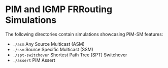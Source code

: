 PIM and IGMP FRRouting Simulations
==================================

The following directories contain simulations showcasing PIM-SM features:

* `./asm`                 Any Source Multicast (ASM)
* `./ssm`                 Source Specific Multicast (SSM)
* `./spt-switchover`      Shortest Path Tree (SPT) Switchover
* `./assert`              PIM Assert
